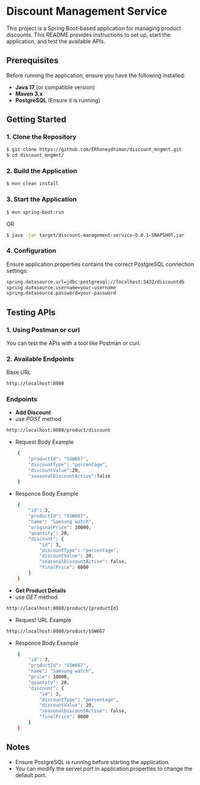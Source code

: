 # Discount Management Service

This project is a Spring Boot-based application for managing product discounts. This README provides instructions to set up, start the application, and test the available APIs.

## Prerequisites

Before running the application, ensure you have the following installed:

- **Java 17** (or compatible version)
- **Maven 3.x**
- **PostgreSQL** (Ensure it is running)

## Getting Started

### 1. Clone the Repository

```sh
$ git clone https://github.com/ERhoneydhiman/discount_mngmnt.git
$ cd discount_mngmnt/
```

### 2. Build the Application

```sh
$ mvn clean install
```

### 3. Start the Application

```sh
$ mvn spring-boot:run
```

OR

```sh
$ java -jar target/discount-management-service-0.0.1-SNAPSHOT.jar
```

### 4. Configuration

Ensure application.properties contains the correct PostgreSQL connection settings:

```sh
spring.datasource.url=jdbc:postgresql://localhost:5432/discountdb
spring.datasource.username=your-username
spring.datasource.password=your-password
```

## Testing APIs

### 1. Using Postman or curl

You can test the APIs with a tool like Postman or curl.

### 2. Available Endpoints

Base URL

```sh
http://localhost:8080
```

### **Endpoints**

- **Add Discount**
- use _POST_ method

```sh
http://localhost:8080/product/discount
```

- Request Body Example

```sh
    {
        "productId": "SSW667",
        "discountType": "percentage",
        "discountValue":20,
        "seasonalDiscountActive":false
    }
```

- Responce Body Example

```sh
    {
        "id": 3,
        "productId": "SSW667",
        "name": "Samsung watch",
        "originalPrice": 10000,
        "quantity": 20,
        "discount": {
            "id": 3,
            "discountType": "percentage",
            "discountValue": 20,
            "seasonalDiscountActive": false,
            "finalPrice": 8000
        }
    }
```

- **Get Product Details**
- use _GET_ method

```sh
http://localhost:8080/product/{productId}
```

- Request URL Example

```sh
http://localhost:8080/product/SSW667
```

- Responce Body Example

```sh
    {
        "id": 3,
        "productId": "SSW667",
        "name": "Samsung watch",
        "price": 10000,
        "quantity": 20,
        "discount": {
            "id": 3,
            "discountType": "percentage",
            "discountValue": 20,
            "seasonalDiscountActive": false,
            "finalPrice": 8000
        }
    }
```

## Notes

- Ensure PostgreSQL is running before starting the application.
- You can modify the server.port in application.properties to change the default port.
